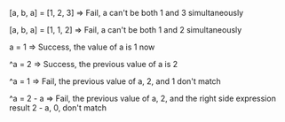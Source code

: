 [a, b, a] = [1, 2, 3]
  => Fail, a can't be both 1 and 3 simultaneously

[a, b, a] = [1, 1, 2]
  => Fail, a can't be both 1 and 2 simultaneously

a = 1
  => Success, the value of a is 1 now

^a = 2
  => Success, the previous value of a is 2

^a = 1
  => Fail, the previous value of a, 2, and 1 don't match

^a = 2 - a
  => Fail, the previous value of a, 2, and the right side expression result 2 - a, 0, don't match
